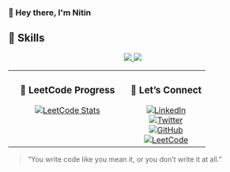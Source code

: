 ### 👋 Hey there, I'm Nitin

## 🧰 Skills

<div align="center">
  <a href="https://github.com/NitinDarker">
    <img src="https://skillicons.dev/icons?i=c,cpp,java,js,ts,express,react,next,nodejs,mongodb,postgres,prisma,html,css,tailwind&perline=15" />
    <img src="https://skillicons.dev/icons?i=python,rust,redis,docker,kubernetes,vite,graphql,aws,vim,neovim,linux&perline=15" />
  </a>
</div>

<table>
<tr>
<td valign="top" width="60%" align="center">

### 🧠 LeetCode Progress

<a href="https://leetcode.com/NitinDarker/">
  <img src="https://leetcard.jacoblin.cool/NitinDarker?theme=radical&font=Noto%20Sans%20Mandaic&ext=heatmap" alt="LeetCode Stats">
</a>

</td>
<td valign="top" width="50%" align="center">

### 🤝 Let’s Connect
<div align="center">
  <div>
    <a href="https://www.linkedin.com/in/nitin-sharma-8b49b0303/">
      <img src="https://img.shields.io/badge/LinkedIn-0A66C2?style=for-the-badge&logo=linkedin&logoColor=white" alt="LinkedIn"/>
    </a>
  </div>
  <div>
    <a href="https://twitter.com/nitindarker">
      <img src="https://img.shields.io/badge/Twitter-1DA1F2?style=for-the-badge&logo=twitter&logoColor=white" alt="Twitter"/>
    </a>
  </div>
  <div>
    <a href="https://github.com/NitinDarker">
      <img src="https://img.shields.io/badge/GitHub-181717?style=for-the-badge&logo=github&logoColor=white" alt="GitHub"/>
    </a>
  </div>
  <div>
    <a href="https://leetcode.com/NitinDarker/">
      <img src="https://img.shields.io/badge/LeetCode-FFA116?style=for-the-badge&logo=leetcode&logoColor=white" alt="LeetCode"/>
    </a>
  </div>
</div>

</td>
</tr>
</table>

> “You write code like you mean it, or you don’t write it at all.”
